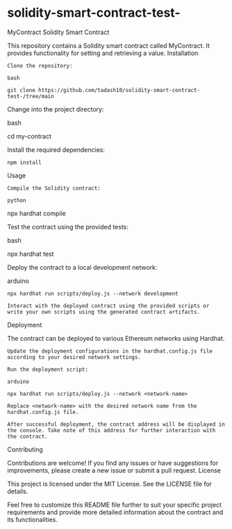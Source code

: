 # solidity-smart-contract-test-



MyContract Solidity Smart Contract

This repository contains a Solidity smart contract called MyContract. It provides functionality for setting and retrieving a value.
Installation

    Clone the repository:

    bash

    git clone https://github.com/tadash10/solidity-smart-contract-test-/tree/main

Change into the project directory:

bash

cd my-contract

Install the required dependencies:

    npm install

Usage

    Compile the Solidity contract:

    python

npx hardhat compile

Test the contract using the provided tests:

bash

npx hardhat test

Deploy the contract to a local development network:

arduino

    npx hardhat run scripts/deploy.js --network development

    Interact with the deployed contract using the provided scripts or write your own scripts using the generated contract artifacts.

Deployment

The contract can be deployed to various Ethereum networks using Hardhat.

    Update the deployment configurations in the hardhat.config.js file according to your desired network settings.

    Run the deployment script:

    arduino

    npx hardhat run scripts/deploy.js --network <network-name>

    Replace <network-name> with the desired network name from the hardhat.config.js file.

    After successful deployment, the contract address will be displayed in the console. Take note of this address for further interaction with the contract.

Contributing

Contributions are welcome! If you find any issues or have suggestions for improvements, please create a new issue or submit a pull request.
License

This project is licensed under the MIT License. See the LICENSE file for details.

Feel free to customize this README file further to suit your specific project requirements and provide more detailed information about the contract and its functionalities.
